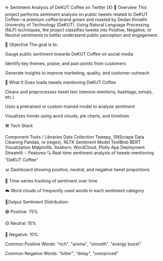 ☕ Sentiment Analysis of DeKUT Coffee on Twitter (X)
📌 Overview
This project performs sentiment analysis on public tweets related to DeKUT Coffee—a premium coffee brand grown and roasted by Dedan Kimathi University of Technology (DeKUT). Using Natural Language Processing (NLP) techniques, the project classifies tweets into Positive, Negative, or Neutral sentiments to better understand public perception and engagement.

🎯 Objective
The goal is to:

Gauge public sentiment towards DeKUT Coffee on social media

Identify key themes, praise, and pain points from customers

Generate insights to improve marketing, quality, and customer outreach

🧠 What It Does
loads tweets mentioning DeKUT Coffee

Cleans and preprocesses tweet text (remove mentions, hashtags, emojis, etc.)

Uses a pretrained or custom-trained model to analyze sentiment

Visualizes trends using word clouds, pie charts, and timelines

🛠️ Tech Stack

Component	Tools / Libraries
Data Collection	Tweepy, SNScrape
Data Cleaning	Pandas, re (regex), NLTK
Sentiment Model	TextBlob BERT 
Visualization	Matplotlib, Seaborn, WordCloud, Plotly
App Deployment	Streamlit 
💡 Features
🔍 Real-time sentiment analysis of tweets mentioning "DeKUT Coffee"

📊 Dashboard showing positive, neutral, and negative tweet proportions

📅 Time-series tracking of sentiment over time

☁️ Word clouds of frequently used words in each sentiment category

🧪Output
Sentiment Distribution:

🟢 Positive: 75%

🟡 Neutral: 15%

🔴 Negative: 10%

Common Positive Words: "rich", "aroma", "smooth", "energy boost"

Common Negative Words: "bitter", "delay", "overpriced"

